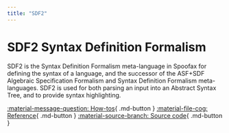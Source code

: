 ```yaml
---
title: "SDF2"
---
```

# SDF2 Syntax Definition Formalism
SDF2 is the Syntax Definition Formalism meta-language in Spoofax for defining the syntax of a language, and the successor of the ASF+SDF Algebraic Specification Formalism and Syntax Definition Formalism meta-languages. SDF2 is used for both parsing an input into an Abstract Syntax Tree, and to provide syntax highlighting.

[:material-message-question: How-tos](../../howtos/){ .md-button }
[:material-file-cog: Reference](../../references/syntax/index.md){ .md-button }
[:material-source-branch: Source code](https://github.com/metaborg/sdf){ .md-button }

